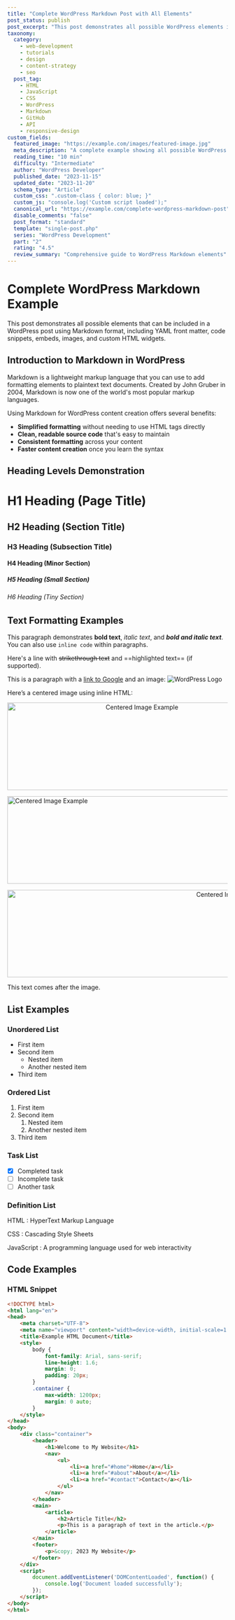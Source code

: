 ```yaml
---
title: "Complete WordPress Markdown Post with All Elements"
post_status: publish
post_excerpt: "This post demonstrates all possible WordPress elements including YAML front matter, code snippets, embeds, images, and custom HTML widgets."
taxonomy:
  category:
    - web-development
    - tutorials
    - design
    - content-strategy
    - seo
  post_tag:
    - HTML
    - JavaScript
    - CSS
    - WordPress
    - Markdown
    - GitHub
    - API
    - responsive-design
custom_fields:
  featured_image: "https://example.com/images/featured-image.jpg"
  meta_description: "A complete example showing all possible WordPress elements in Markdown format"
  reading_time: "10 min"
  difficulty: "Intermediate"
  author: "WordPress Developer"
  published_date: "2023-11-15"
  updated_date: "2023-11-20"
  schema_type: "Article"
  custom_css: ".custom-class { color: blue; }"
  custom_js: "console.log('Custom script loaded');"
  canonical_url: "https://example.com/complete-wordpress-markdown-post"
  disable_comments: "false"
  post_format: "standard"
  template: "single-post.php"
  series: "WordPress Development"
  part: "2"
  rating: "4.5"
  review_summary: "Comprehensive guide to WordPress Markdown elements"
---
```


# Complete WordPress Markdown Example

This post demonstrates all possible elements that can be included in a WordPress post using Markdown format, including YAML front matter, code snippets, embeds, images, and custom HTML widgets.

## Introduction to Markdown in WordPress

Markdown is a lightweight markup language that you can use to add formatting elements to plaintext text documents. Created by John Gruber in 2004, Markdown is now one of the world's most popular markup languages.

Using Markdown for WordPress content creation offers several benefits:

- **Simplified formatting** without needing to use HTML tags directly
- **Clean, readable source code** that's easy to maintain
- **Consistent formatting** across your content
- **Faster content creation** once you learn the syntax

## Heading Levels Demonstration

# H1 Heading (Page Title)

## H2 Heading (Section Title)

### H3 Heading (Subsection Title)

#### H4 Heading (Minor Section)

##### H5 Heading (Small Section)

###### H6 Heading (Tiny Section)

## Text Formatting Examples

This paragraph demonstrates **bold text**, *italic text*, and ***bold and italic text***. You can also use `inline code` within paragraphs.

Here's a line with ~~strikethrough text~~ and ==highlighted text== (if supported).

This is a paragraph with a [link to Google](https://www.google.com) and an image: ![WordPress Logo](https://s.w.org/style/images/about/WordPress-logotype-standard.png)


Here’s a centered image using inline HTML:

<p align="center">
  <img src="https://s.w.org/style/images/about/WordPress-logotype-standard.png?text=Centered+Image" alt="Centered Image Example" width="600" height="200">
</p>
<p align="left">
  <img src="https://s.w.org/style/images/about/WordPress-logotype-standard.png?text=Centered+Image" alt="Centered Image Example" width="600" height="200">
</p>
<p align="right">
  <img src="https://s.w.org/style/images/about/WordPress-logotype-standard.png?text=Centered+Image" alt="Centered Image Example" width="600" height="200">
</p>
This text comes after the image.



## List Examples

### Unordered List

- First item
- Second item
  - Nested item
  - Another nested item
- Third item

### Ordered List

1. First item
2. Second item
   1. Nested item
   2. Another nested item
3. Third item

### Task List

- [x] Completed task
- [ ] Incomplete task
- [ ] Another task

### Definition List

HTML
: HyperText Markup Language

CSS
: Cascading Style Sheets

JavaScript
: A programming language used for web interactivity

## Code Examples

### HTML Snippet

```html
<!DOCTYPE html>
<html lang="en">
<head>
    <meta charset="UTF-8">
    <meta name="viewport" content="width=device-width, initial-scale=1.0">
    <title>Example HTML Document</title>
    <style>
        body {
            font-family: Arial, sans-serif;
            line-height: 1.6;
            margin: 0;
            padding: 20px;
        }
        .container {
            max-width: 1200px;
            margin: 0 auto;
        }
    </style>
</head>
<body>
    <div class="container">
        <header>
            <h1>Welcome to My Website</h1>
            <nav>
                <ul>
                    <li><a href="#home">Home</a></li>
                    <li><a href="#about">About</a></li>
                    <li><a href="#contact">Contact</a></li>
                </ul>
            </nav>
        </header>
        <main>
            <article>
                <h2>Article Title</h2>
                <p>This is a paragraph of text in the article.</p>
            </article>
        </main>
        <footer>
            <p>&copy; 2023 My Website</p>
        </footer>
    </div>
    <script>
        document.addEventListener('DOMContentLoaded', function() {
            console.log('Document loaded successfully');
        });
    </script>
</body>
</html>
